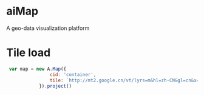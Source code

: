 # aiMap
A geo-data visualization platform
# Tile load
```javascript
 var map = new A.Map({
                cid: 'container',
                tile: `http://mt2.google.cn/vt/lyrs=m&hl=zh-CN&gl=cn&x={0}&y={1}&z={2}`
            }).project()
```
